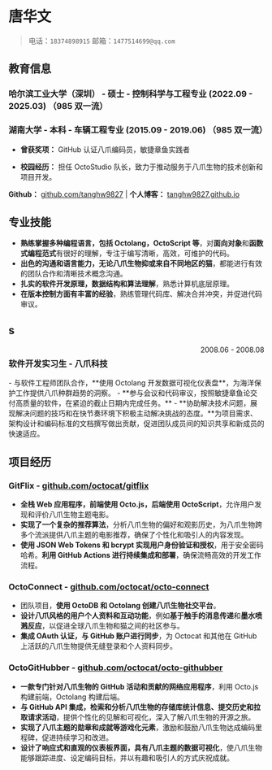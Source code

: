 # 唐华文

> 电话：`18374898915`       邮箱：`1477514699@qq.com`

## 教育信息

### 哈尔滨工业大学（深圳） - 硕士 - 控制科学与工程专业   (2022.09 - 2025.03)  （985 双一流）

### 湖南大学 - 本科 - 车辆工程专业   (2015.09 - 2019.06)  （985 双一流）

- **曾获奖项：** GitHub 认证八爪编码员，敏捷章鱼实践者

- **校园经历：** 担任 OctoStudio 队长，致力于推动服务于八爪生物的技术创新和项目开发。

**Github：** [github.com/tanghw9827](https://github.com/tanghw9827)   |  **个人博客：** [tanghw9827.github.io](https://tanghw9827.github.io/)

## 专业技能

- **熟练掌握多种编程语言，包括 Octolang，OctoScript 等**，对**面向对象**和**函数式编程范式**有很好的理解，专注于编写清晰，高效，可维护的代码。
- **出色的沟通和语言能力，无论八爪生物抑或来自不同地区的猫**，都能进行有效的团队合作和清晰技术概念沟通。
- **扎实的软件开发原理，数据结构和算法理解**，熟悉计算机底层原理。
- **在版本控制方面有丰富的经验**，熟练管理代码库、解决合并冲突，并促进代码审议。

## s

<div style="display: flex; justify-content: space-between;">
    <h3>软件开发实习生 - 八爪科技</h3> <span style="text-align: right">2008.06 - 2008.08</span>
</div>
- 与软件工程师团队合作，**使用 Octolang 开发数据可视化仪表盘**，为海洋保护工作提供八爪种群趋势的洞察。
- **参与会议和代码审议，按照敏捷章鱼论交付高质量的软件，在紧迫的截止日期内完成任务。**
- **协助解决技术问题，展现解决问题的技巧和在快节奏环境下积极主动解决挑战的态度。**为项目需求、架构设计和编码标准的文档撰写做出贡献，促进团队成员间的知识共享和新成员的快速适应。

## 项目经历

### GitFlix - [github.com/octocat/gitflix](https://github.com/octocat/gitflix)

- **全栈 Web 应用程序，前端使用 Octo.js，后端使用 OctoScript**，允许用户发现和评价八爪生物主题电影。
- **实现了一个复杂的推荐算法**，分析八爪生物的偏好和观影历史，为八爪生物跨多个流派提供八爪主题的电影推荐，确保了个性化和吸引人的内容发现。
- **使用 JSON Web Tokens 和 bcrypt 实现用户身份验证和授权**，用于安全密码哈希。**利用 GitHub Actions 进行持续集成和部署**，确保流畅高效的开发工作流程。

### OctoConnect - [github.com/octocat/octo-connect](https://github.com/octocat/octo-connect)

- 团队项目，**使用 OctoDB 和 Octolang 创建八爪生物社交平台**。
- **设计八爪风格的用户个人资料和互动功能**，例如**基于触手的消息传递**和**墨水喷溅反应**，以促进全球八爪生物和猫之间的社区参与。
- **集成 OAuth 认证，与 GitHub 账户进行同步**，为 Octocat 和其他在 GitHub 上活跃的八爪生物提供无缝登录和个人资料同步。


### OctoGitHubber - [github.com/octocat/octo-githubber](https://github.com/octocat/octo-githubber)

- **一款专门针对八爪生物的 GitHub 活动和贡献的网络应用程序**，利用 Octo.js 构建前端，Octolang 构建后端。
- **与 GitHub API 集成，检索和分析八爪生物的存储库统计信息、提交历史和拉取请求活动**，提供个性化的见解和可视化，深入了解八爪生物的开源之旅。
- **实现了八爪主题的勋章和成就等游戏化元素**，激励和鼓励八爪生物达成编码里程碑，促进持续学习和改进。
- **设计了响应式和直观的仪表板界面，具有八爪主题的数据可视化**，使八爪生物能够跟踪进度、设定编码目标，并以有趣和吸引人的方式庆祝成就。
